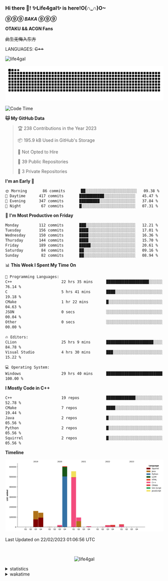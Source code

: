 ### Hi there 👋! ✨Life4gal✨ is here!O(∩_∩)O~

_**⑨⑨⑨ BAKA ⑨⑨⑨**_

**OTAKU && ACGN Fans**

~~此生无悔入东方~~

LANGUAGES: ~~C++~~

<p align="left"> <img src="https://komarev.com/ghpvc/?username=life4gal&label=Profile%20views&color=0e75b6&style=flat" alt="life4gal" /> </p>

![github contribution grid snake animation](https://raw.githubusercontent.com/Life4gal/Life4gal/snake_branch/github-contribution-grid-snake.svg)

<!--START_SECTION:waka-->
![Code Time](http://img.shields.io/badge/Code%20Time-2%2C808%20hrs%2029%20mins-blue)

**🐱 My GitHub Data** 

> 🏆 238 Contributions in the Year 2023
 > 
> 📦 195.9 kB Used in GitHub's Storage 
 > 
> 🚫 Not Opted to Hire
 > 
> 📜 39 Public Repositories 
 > 
> 🔑 3 Private Repositories  
 > 
**I'm an Early 🐤** 

```text
🌞 Morning       86 commits       ██░░░░░░░░░░░░░░░░░░░░░░░   09.38 % 
🌆 Daytime      417 commits       ███████████░░░░░░░░░░░░░░   45.47 % 
🌃 Evening      347 commits       █████████░░░░░░░░░░░░░░░░   37.84 % 
🌙 Night         67 commits       █░░░░░░░░░░░░░░░░░░░░░░░░   07.31 % 

```
📅 **I'm Most Productive on Friday** 

```text
Monday         112 commits       ███░░░░░░░░░░░░░░░░░░░░░░   12.21 % 
Tuesday        156 commits       ████░░░░░░░░░░░░░░░░░░░░░   17.01 % 
Wednesday      150 commits       ████░░░░░░░░░░░░░░░░░░░░░   16.36 % 
Thursday       144 commits       ████░░░░░░░░░░░░░░░░░░░░░   15.70 % 
Friday         189 commits       █████░░░░░░░░░░░░░░░░░░░░   20.61 % 
Saturday        84 commits       ██░░░░░░░░░░░░░░░░░░░░░░░   09.16 % 
Sunday          82 commits       ██░░░░░░░░░░░░░░░░░░░░░░░   08.94 % 

```


📊 **This Week I Spent My Time On** 

```text
💬 Programming Languages: 
C++                      22 hrs 35 mins      ███████████████████░░░░░░   76.14 % 
C                        5 hrs 41 mins       ████░░░░░░░░░░░░░░░░░░░░░   19.18 % 
CMake                    1 hr 22 mins        █░░░░░░░░░░░░░░░░░░░░░░░░   04.63 % 
JSON                     0 secs              ░░░░░░░░░░░░░░░░░░░░░░░░░   00.04 % 
Other                    0 secs              ░░░░░░░░░░░░░░░░░░░░░░░░░   00.00 % 

🔥 Editors: 
CLion                    25 hrs 9 mins       █████████████████████░░░░   84.78 % 
Visual Studio            4 hrs 30 mins       ███░░░░░░░░░░░░░░░░░░░░░░   15.22 % 

💻 Operating System: 
Windows                  29 hrs 40 mins      █████████████████████████   100.00 % 

```

**I Mostly Code in C++** 

```text
C++                      19 repos            █████████████░░░░░░░░░░░░   52.78 % 
CMake                    7 repos             ████░░░░░░░░░░░░░░░░░░░░░   19.44 % 
Java                     2 repos             █░░░░░░░░░░░░░░░░░░░░░░░░   05.56 % 
Python                   2 repos             █░░░░░░░░░░░░░░░░░░░░░░░░   05.56 % 
Squirrel                 2 repos             █░░░░░░░░░░░░░░░░░░░░░░░░   05.56 % 

```


**Timeline**

![Chart not found](https://raw.githubusercontent.com/Life4gal/Life4gal/main/charts/bar_graph.png) 


 Last Updated on 22/02/2023 01:06:56 UTC
<!--END_SECTION:waka-->

<img src="https://wakatime.com/share/@Life4gal/86c21846-f841-4004-aed1-e1165eb797d6.svg?sanitize=true" alt=""/>

<p align="center"> <img src="./images/⑨.jpg" alt="life4gal" /> </p>

<details>
	<summary>statistics</summary>
	<img src="https://github-profile-trophy.vercel.app/?username=life4gal" alt=""/>
	<img src="https://github-readme-stats.life4gal.vercel.app/api/top-langs/?username=Life4gal&hide=html&show_icons=true&theme=synthwave&cache_seconds=1800" alt=""/>
	<img src="https://github-readme-stats.life4gal.vercel.app/api?username=Life4gal&show_icons=true&theme=synthwave&cache_seconds=1800" alt=""/>
</details>

<details>
	<summary>wakatime</summary>
	<img src="https://wakatime.com/share/@Life4gal/404666b2-d1ff-4388-94e0-a1935d341f14.svg?sanitize=true" alt=""/>
	<img src="https://wakatime.com/share/@Life4gal/972212ce-6084-4d98-a326-1997606ddf37.svg?sanitize=true" alt=""/>
	<img src="https://wakatime.com/share/@Life4gal/7ae4ead0-e1fd-412a-afcb-da977a5ae5e9.svg?sanitize=true" alt=""/>
</details>
